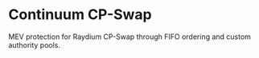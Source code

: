 # Continuum CP-Swap

MEV protection for Raydium CP-Swap through FIFO ordering and custom authority pools.
